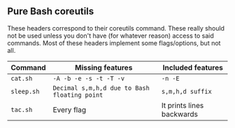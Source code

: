 ## Pure Bash coreutils

These headers correspond to their coreutils command. These really should not be used unless you don't have (for whatever reason) access to said commands. Most of these headers implement some flags/options, but not all.

| Command | Missing features | Included features |
|---------|------------------|-------------------|
| `cat.sh`| `-A -b -e -s -t -T -v` | `-n -E` |
| `sleep.sh`| `Decimal s,m,h,d due to Bash floating point` | `s,m,h,d suffix` |
| `tac.sh`| Every flag | It prints lines backwards |
